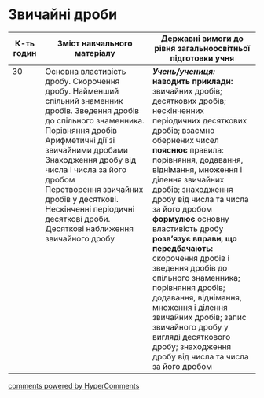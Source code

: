 <div id="hypercomments_widget" class="js-hypercomments-widget invisible"></div>

# Звичайні дроби

<table>
  <tr>
    <td width="10%" align="center"><b>К-ть годин</b></td>
    <td width="40%" align="center"><b>Зміст навчального матеріалу</b></td>
    <td width="40%" align="center"><b>Державні вимоги до рівня загальноосвітньої підготовки учня</b></td>
  </tr>
<tbody>
  <tr>
<td width="10%" style="vertical-align:top !important;">30</td>
    <td width="40%" style="vertical-align:top !important;">
Основна властивість дробу. Скорочення дробу. Найменший спільний знаменник дробів. Зведення дробів до спільного знаменника. Порівняння дробів<br>
Арифметичні дії зі звичайними дробами<br>
Знаходження дробу від числа і числа за його дробом<br>
Перетворення звичайних дробів у десяткові. Нескінченні періодичні десяткові дроби. Десяткові наближення звичайного дробу
</td>
    <td width="40%" style="vertical-align:top !important;">
<i><b>Учень/учениця:</b></i><br>
<b>наводить приклади:</b> звичайних дробів; десяткових дробів; нескінченних періодичних десяткових дробів; взаємно обернених чисел<br>
<b>пояснює</b> правила: порівняння, додавання, віднімання, множення і ділення звичайних дробів; знаходження дробу від числа та числа за його дробом<br>
<b>формулює</b> основну властивість дробу<br>
<b>розв’язує вправи, що передбачають:</b> скорочення дробів і зведення дробів до спільного знаменника; порівняння дробів; додавання, віднімання, множення і ділення звичайних дробів; запис звичайного дробу у вигляді десяткового дробу; знаходження дробу від числа та числа за його дробом
</td>
  </tr>
</tbody>
</table>

<div class="js-hypercomments-container">
<a href="http://hypercomments.com" class="hc-link" title="comments widget">comments powered by HyperComments</a>
</div>